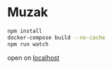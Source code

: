 # Muzak

```sh
npm install
docker-compose build --no-cache
npm run watch
```

open on [localhost](http://localhost:3000)
